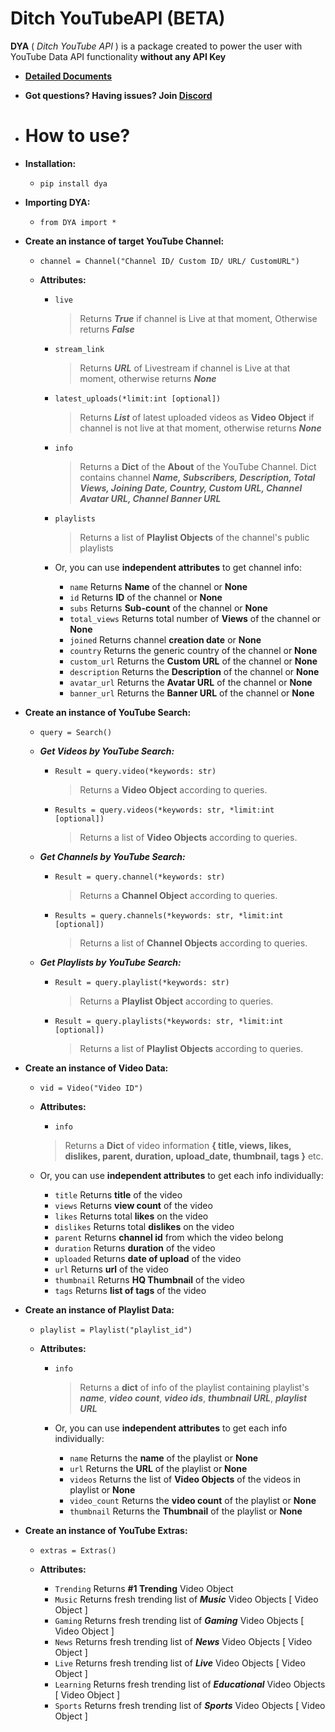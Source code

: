 # Ditch YouTubeAPI (BETA)               
 **DYA** ( *Ditch YouTube API* ) is a package created to power the user with YouTube Data API functionality **without any API Key**    
    
 - [**Detailed Documents**](https://verified.gitbook.io/dya-py/)  
    
 - **Got questions? Having issues? Join [Discord](https://discord.gg/YAFGAaMrTC)**    
 - # How to use?         
 - **Installation:**     
    - `pip install dya`  
    
 - **Importing DYA:**     
    - `from DYA import *`   
   
 - **Create an instance of target YouTube Channel:**     
   - `channel = Channel("Channel ID/ Custom ID/ URL/ CustomURL") `    
            
   - **Attributes:**       
      - `live`      
           > Returns ***True*** if channel is Live at that moment, Otherwise returns ***False***    
                       
      - `stream_link`       
           > Returns ***URL*** of Livestream if channel is Live at that moment, otherwise returns ***None***    
                       
      - `latest_uploads(*limit:int [optional])`       
           > Returns ***List*** of latest uploaded videos as **Video Object** if channel is not live at that moment, otherwise returns ***None***  
       - `info`    
          > Returns a **Dict** of the **About** of the YouTube Channel. Dict contains channel ***Name, Subscribers, Description, Total Views, Joining Date, Country, Custom URL, Channel Avatar URL,  Channel Banner URL***    
            
       - `playlists`       
           > Returns a list of **Playlist Objects** of the channel's public playlists    
                 
       - Or, you can use **independent attributes** to get channel info:    
            - `name` Returns **Name** of the channel or **None**    
          - `id` Returns **ID** of the channel or **None**    
          - `subs` Returns **Sub-count** of the channel or **None**        
          - `total_views` Returns total number of **Views** of the channel or **None**           
          - `joined` Returns channel **creation date** or **None**       
          - `country` Returns the generic country of the channel or **None**      
          - `custom_url` Returns the **Custom URL** of the channel or **None**       
          - `description` Returns the **Description** of the channel or **None**       
          - `avatar_url` Returns the **Avatar URL** of the channel or **None**       
          - `banner_url` Returns the **Banner URL** of the channel or **None**   
 - **Create an instance of YouTube Search:**          
   - `query = Search()`    
	
    - ***Get Videos by YouTube Search:***       
       - `Result = query.video(*keywords: str)`   
		       
           > Returns a **Video Object** according to queries. 
			     
        - `Results = query.videos(*keywords: str, *limit:int [optional])`   
		        
           > Returns a list of **Video Objects** according to queries.    
           
    - ***Get Channels by YouTube Search:***    
       
       - `Result = query.channel(*keywords: str)`          
            > Returns a **Channel Object** according to queries.     
		  
        - `Results = query.channels(*keywords: str, *limit:int [optional])`          
	 
           > Returns a list of **Channel Objects** according to queries.    
           
    - ***Get Playlists by YouTube Search:***     
       - `Result = query.playlist(*keywords: str)`          
            > Returns a **Playlist Object** according to queries. 
		 
       - `Result = query.playlists(*keywords: str, *limit:int [optional])`
           > Returns a list of **Playlist Objects** according to queries. 
		 
 - **Create an instance of Video Data:**    
   - `vid = Video("Video ID")`    
    - **Attributes:**     
       - `info`     
        > Returns a **Dict** of video information **{ title, views, likes, dislikes, parent, duration, upload_date, thumbnail, tags }** etc.      
      
    - Or, you can use **independent attributes** to get each info individually:          
        - `title`  Returns **title** of the video          
        - `views`  Returns **view count** of the video          
        - `likes`  Returns total **likes** on the video          
        - `dislikes`  Returns total **dislikes** on the video          
        - `parent`  Returns **channel id** from which the video belong          
        - `duration`  Returns **duration** of the video          
        - `uploaded`  Returns **date of upload** of the video                   
        - `url` Returns **url** of the video    
        - `thumbnail`  Returns **HQ Thumbnail** of the video  
        - `tags`  Returns **list of tags** of the video       
- **Create an instance of Playlist Data:**  
  
  - `playlist = Playlist("playlist_id")`
  
  - **Attributes:**
   
     - `info`   
        > Returns a **dict** of info of the playlist containing playlist's ***name***, ***video count***, ***video ids***, ***thumbnail URL***, ***playlist URL***  
			
     - Or, you can use **independent attributes** to get each info individually:  
       - `name`  Returns the **name** of the playlist or **None**  
       - `url`  Returns the **URL** of the playlist or **None**
       - `videos`  Returns the list of **Video Objects** of the videos in playlist or **None**
       - `video_count`  Returns the **video count** of the playlist or **None**  
       - `thumbnail`  Returns the **Thumbnail** of the playlist or **None**  
    
- **Create an instance of YouTube Extras:**    
   - `extras = Extras()`    
      
   - **Attributes:**    
      - `Trending`  Returns **#1 Trending** Video Object    
      - `Music`  Returns fresh trending list of ***Music*** Video Objects [ Video Object ]    
      - `Gaming`  Returns fresh trending list of ***Gaming*** Video Objects [ Video Object ]    
      - `News`  Returns fresh trending list of ***News*** Video Objects [ Video Object ]    
      - `Live`  Returns fresh trending list of ***Live*** Video Objects [ Video Object ]    
      - `Learning`  Returns fresh trending list of ***Educational*** Video Objects [ Video Object ]    
      - `Sports`  Returns fresh trending list of ***Sports*** Video Objects [ Video Object ]
